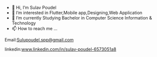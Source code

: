 - 👋 Hi, I’m Sulav Poudel
- 👀 I’m interested in Flutter,Mobile app,Designing,Web Application
- 🌱 I’m currently Studying Bachelor in Computer Science Information & Technology
- 📫 How to reach me ...

Email:Sulupoudel.spp@gmail.com

linkedin:www.linkedin.com/in/sulav-poudel-6573051a8
<!---
sulavpo/sulavpo is a ✨ special ✨ repository because its `README.md` (this file) appears on your GitHub profile.
You can click the Preview link to take a look at your changes.
--->
